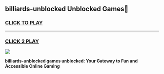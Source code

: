 
## billiards-unblocked Unblocked Games👋
<h3>
<a href="https://news.freeplayer.one?title=billiards-unblocked&ref=16F">CLICK TO PLAY</a></h3>
<hr>

<h3>
<a href="https://news.freeplayer.one?title=billiards-unblocked&ref=16F">CLICK 2 PLAY</a>
  
</h3>

<a href="https://news.freeplayer.one?title=billiards-unblocked&ref=16F/"><img src="https://clearcache.store/games.png"></a>


**billiards-unblocked games unblocked: Your Gateway to Fun and Accessible Online Gaming**
